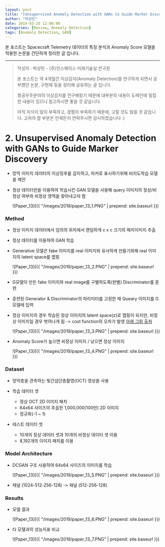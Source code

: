 ```yaml
---
layout: post
title: "[Unsupervised Anomaly Detection with GANs to Guide Marker Discovery] Paper Review"
author: "박상민"
date: 2019-03-25 12:00:00
categories: [Review, Anomaly Detection]
tags: [Anomaly Detection, GAN]
---
```


본 포스트는 Spacecraft Telemetry 데이터의 특징 분석과 Anomaly Score 모델을 적용한 논문을 간단하게 정리한 글 입니다.

---

> 작성자 : 박상민 - (주)인스페이스 미래기술실 연구원 
>
> 본 포스트는 약 4개월간 이상감지(Anomaly Detection)를 연구하게 되면서 공부했던 논문, 구현체 등을 정리해 공유하는 글 입니다. 
>
> 항공우주분야의 이상감지를 연구해왔기 때문에 대부분의 내용이 도메인에 밀접한 내용이 있으니 참고하시면 좋을 것 같습니다.
> 
> 아직 지식이 많이 부족하고, 경험이 부족하기 때문에, 고칠 것도 많을 것 같습니다. 고처야 할 부분은 언제든지 연락주시면 감사하겠습니다 :)


# 2. Unsupervised Anomaly Detection with GANs to Guide Marker Discovery

* 망막 이미지 데이터의 이상징후를 감지하고, 마커로 표시하기위해 비지도학습 모델을 제안

* 정상 데이터만을 이용하여 학습시킨 GAN 모델을 사용해 query 이미지의 정상/비정상 여부와 비정상 영역을 찾아내고자 함  
  
   ![Paper_13]({{ "/images/2019/paper_13_1.PNG" | prepend: site.baseurl }})


### __Method__

* 정상 이미지 데이터에서 임의의 위치에서 랜덤하게 c x c 크기의 패치이미지 추출

* 정상 데이터를 이용하여 GAN 학습 

* Generative 모델은 fake 이미지를 real 이미지와 유사하게 만들기위해 real 이미지의 latent space를 맵핑  
   
    ![Paper_13]({{ "/images/2019/paper_13_2.PNG" | prepend: site.baseurl }})

* G모델이 만든 fake 이미지와 real image를 구별하도록(판별) Discriminator를 훈련

* 훈련된 Generator & Discriminator의 파라미터를 고정한 채 Queary 이미지를 G모델에 입력

* 정상 이미지의 경우 학습된 정상 이미지의 latent space(z)로 맵핑이 되지만, 비정상 이미지일 경우 벗어나게 됨 -> cost function의 오차가 발생 [아래 그림 출처](https://www.slideshare.net/ssuser06e0c5/anomaly-detection-using-deep-one-class-classifier)  
  
    ![Paper_13]({{ "/images/2019/paper_13_3.PNG" | prepend: site.baseurl }})


* Anomaly Score가 높으면 비정상 이미지 / 낮으면 정상 이미지
  
    ![Paper_13]({{ "/images/2019/paper_13_4.PNG" | prepend: site.baseurl }})


### Dataset

* 망막층을 관측하는 빛간섭단층촬영(OCT) 영상을 사용

* 학습 데이터 셋
   * 정상 OCT 2D 이미지 패치
   * 64x64 사이즈의 추출한 1,000,000(100만) 2D 이미지
   * 정규화(-1 ~ 1) 

* 테스트 데이터 셋
   * 10개의 정상 데이터 셋과 10개의 비정상 데이터 셋 이용
   * 8,192개의 이미지 패치를 이용

### Model Architecture

* DCGAN 구조 사용하여 64x64 사이즈의 이미지를 학습   
  
    ![Paper_13]({{ "/images/2019/paper_13_5.PNG" | prepend: site.baseurl }})


* 채널 (1024-512-256-128) -> 채널 (512-256-128)

### Results

* 모델 결과

    ![Paper_13]({{ "/images/2019/paper_13_6.PNG" | prepend: site.baseurl }})

* 타 모델과의 성능지표 비교  
  
    ![Paper_13]({{ "/images/2019/paper_13_7.PNG" | prepend: site.baseurl }})

